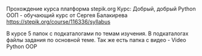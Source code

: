 Прохождение курса платформа stepik.org
Курс:
Добрый, добрый Python ООП - обучающий курс от Сергея Балакирева
https://stepik.org/course/116336/syllabus

В курсе 5 папок с подкаталогами по темам изучения.
В подкаталогах файлы задания по основной теме.
Так же есть папка с видео - Video Python OOP